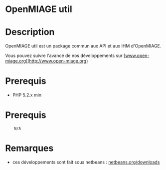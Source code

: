 OpenMIAGE util
=====================

Description
=====================
OpenMIAGE util est un package commun aux API et aux IHM d'OpenMIAGE.

Vous pouvez suivre l'avancé de nos développements sur [www.open-miage.org](http://www.open-miage.org)

Prerequis
=====================
 * PHP 5.2.x min

Prerequis
=====================
        N/A

Remarques
=====================
 * ces développements sont fait sous netbeans : [netbeans.org/downloads](http://netbeans.org/downloads/)